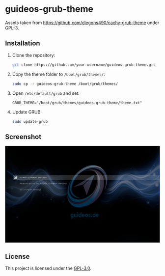 # guideos-grub-theme

Assets taken from https://github.com/diegons490/cachy-grub-theme under GPL-3.


## Installation

1. Clone the repository:
   ```bash
   git clone https://github.com/your-username/guideos-grub-theme.git
   ```
2. Copy the theme folder to `/boot/grub/themes/`:
   ```bash
   sudo cp -r guideos-grub-theme /boot/grub/themes/
   ```
3. Open `/etc/default/grub` and set:
   ```
   GRUB_THEME="/boot/grub/themes/guideos-grub-theme/theme.txt"
   ```
4. Update GRUB:
   ```bash
   sudo update-grub
   ```

## Screenshot

![alt text](Screenshot.png)

## License

This project is licensed under the [GPL-3.0](https://www.gnu.org/licenses/gpl-3.0.html).
